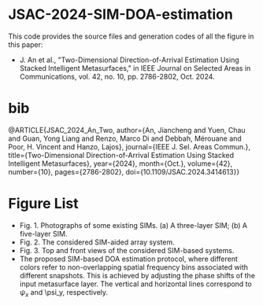 # JSAC-2024-SIM-DOA-estimation

This code provides the source files and generation codes of all the figure in this paper:
* J. An et al., "Two-Dimensional Direction-of-Arrival Estimation Using Stacked Intelligent Metasurfaces," in IEEE Journal on Selected Areas in Communications, vol. 42, no. 10, pp. 2786-2802, Oct. 2024.

# bib
@ARTICLE{JSAC_2024_An_Two,
  author={An, Jiancheng and Yuen, Chau and Guan, Yong Liang and Renzo, Marco Di and Debbah, Mérouane and Poor, H. Vincent and Hanzo, Lajos},
  journal={IEEE J. Sel. Areas Commun.}, 
  title={Two-Dimensional Direction-of-Arrival Estimation Using Stacked Intelligent Metasurfaces}, 
  year={2024},
  month={Oct.},
  volume={42},
  number={10},
  pages={2786-2802},
  doi={10.1109/JSAC.2024.3414613}}

# Figure List
* Fig. 1. Photographs of some existing SIMs. (a) A three-layer SIM; (b) A five-layer SIM.
* Fig. 2. The considered SIM-aided array system.
* Fig. 3. Top and front views of the considered SIM-based systems.
* The proposed SIM-based DOA estimation protocol, where different colors refer to non-overlapping spatial frequency bins associated with different snapshots. This is achieved by adjusting the phase shifts of the input metasurface layer. The vertical and horizontal lines correspond to $\psi_x$ and \psi_y, respectively.
